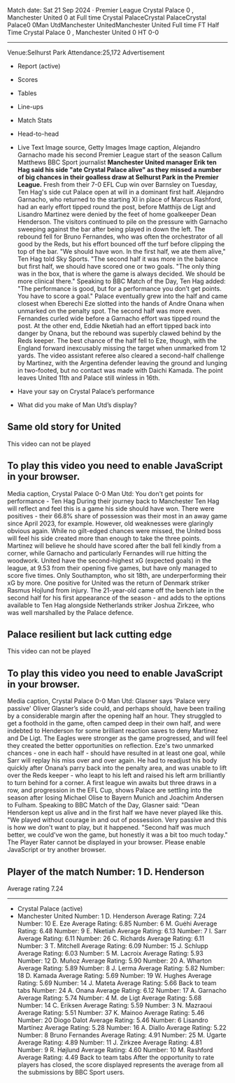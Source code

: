 Match date: Sat 21 Sep 2024
‧
Premier League
Crystal Palace 0 , Manchester United 0 at Full time
Crystal PalaceCrystal PalaceCrystal Palace0
0Man UtdManchester UnitedManchester United
Full time
FT
Half Time Crystal Palace 0 , Manchester United 0
HT 0-0
___
Venue:Selhurst Park
Attendance:25,172
Advertisement
-   Report (active)
-   Scores
-   Tables
-   Line-ups
-   Match Stats
-   Head-to-head
-   Live Text
Image source, Getty Images
Image caption,
Alejandro Garnacho made his second Premier League start of the season
Callum Matthews
BBC Sport journalist
**Manchester United manager Erik ten Hag said his side "ate Crystal Palace alive" as they missed a number of big chances in their goalless draw at Selhurst Park in the Premier League.**
Fresh from their 7-0 EFL Cup win over Barnsley on Tuesday, Ten Hag's side cut Palace open at will in a dominant first half.
Alejandro Garnacho, who returned to the starting XI in place of Marcus Rashford, had an early effort tipped round the post, before Matthijs de Ligt and Lisandro Martinez were denied by the feet of home goalkeeper Dean Henderson.
The visitors continued to pile on the pressure with Garnacho sweeping against the bar after being played in down the left.
The rebound fell for Bruno Fernandes, who was often the orchestrator of all good by the Reds, but his effort bounced off the turf before clipping the top of the bar.
"We should have won. In the first half, we ate them alive," Ten Hag told Sky Sports.
"The second half it was more in the balance but first half, we should have scored one or two goals.
"The only thing was in the box, that is where the game is always decided. We should be more clinical there."
Speaking to BBC Match of the Day, Ten Hag added: "The performance is good, but for a performance you don’t get points. You have to score a goal."
Palace eventually grew into the half and came closest when Eberechi Eze slotted into the hands of Andre Onana when unmarked on the penalty spot.
The second half was more even. Fernandes curled wide before a Garnacho effort was tipped round the post.
At the other end, Eddie Nketiah had an effort tipped back into danger by Onana, but the rebound was superbly clawed behind by the Reds keeper.
The best chance of the half fell to Eze, though, with the England forward inexcusably missing the target when unmarked from 12 yards.
The video assistant referee also cleared a second-half challenge by Martinez, with the Argentina defender leaving the ground and lunging in two-footed, but no contact was made with Daichi Kamada.
The point leaves United 11th and Palace still winless in 16th.
-   Have your say on Crystal Palace’s performance
    
-   What did you make of Man Utd’s display?
    
## Same old story for United
This video can not be played
## To play this video you need to enable JavaScript in your browser.
Media caption,
Crystal Palace 0-0 Man Utd: You don't get points for performance - Ten Hag
During their journey back to Manchester Ten Hag will reflect and feel this is a game his side should have won.
There were positives - their 66.8% share of possession was their most in an away game since April 2023, for example.
However, old weaknesses were glaringly obvious again.
While no gilt-edged chances were missed, the United boss will feel his side created more than enough to take the three points.
Martinez will believe he should have scored after the ball fell kindly from a corner, while Garnacho and particularly Fernandes will rue hitting the woodwork.
United have the second-highest xG (expected goals) in the league, at 9.53 from their opening five games, but have only managed to score five times.
Only Southampton, who sit 18th, are underperforming their xG by more.
One positive for United was the return of Denmark striker Rasmus Hojlund from injury.
The 21-year-old came off the bench late in the second half for his first appearance of the season - and adds to the options available to Ten Hag alongside Netherlands striker Joshua Zirkzee, who was well marshalled by the Palace defence.
## Palace resilient but lack cutting edge
This video can not be played
## To play this video you need to enable JavaScript in your browser.
Media caption,
Crystal Palace 0-0 Man Utd: Glasner says 'Palace very passive'
Oliver Glasner’s side could, and perhaps should, have been trailing by a considerable margin after the opening half an hour.
They struggled to get a foothold in the game, often camped deep in their own half, and were indebted to Henderson for some brilliant reaction saves to deny Martinez and De Ligt.
The Eagles were stronger as the game progressed, and will feel they created the better opportunities on reflection.
Eze's two unmarked chances - one in each half - should have resulted in at least one goal, while Sarr will replay his miss over and over again.
He had to readjust his body quickly after Onana’s parry back into the penalty area, and was unable to lift over the Reds keeper - who leapt to his left and raised his left arm brilliantly to turn behind for a corner.
A first league win awaits but three draws in a row, and progression in the EFL Cup, shows Palace are settling into the season after losing Michael Olise to Bayern Munich and Joachim Andersen to Fulham.
Speaking to BBC Match of the Day, Glasner said: "Dean Henderson kept us alive and in the first half we have never played like this.
"We played without courage in and out of possession. Very passive and this is how we don't want to play, but it happened.
"Second half was much better, we could've won the game, but honestly it was a bit too much today."
The Player Rater cannot be displayed in your browser. Please enable JavaScript or try another browser.
## Player of the match Number: 1 D. Henderson
Average rating 7.24
___
-   Crystal Palace (active)
-   Manchester United
Number: 1 D. Henderson
Average Rating: 7.24
Number: 10 E. Eze
Average Rating: 6.85
Number: 6 M. Guéhi
Average Rating: 6.48
Number: 9 E. Nketiah
Average Rating: 6.13
Number: 7 I. Sarr
Average Rating: 6.11
Number: 26 C. Richards
Average Rating: 6.11
Number: 3 T. Mitchell
Average Rating: 6.09
Number: 15 J. Schlupp
Average Rating: 6.03
Number: 5 M. Lacroix
Average Rating: 5.93
Number: 12 D. Muñoz
Average Rating: 5.90
Number: 20 A. Wharton
Average Rating: 5.89
Number: 8 J. Lerma
Average Rating: 5.82
Number: 18 D. Kamada
Average Rating: 5.69
Number: 19 W. Hughes
Average Rating: 5.69
Number: 14 J. Mateta
Average Rating: 5.66
Back to team tabs
Number: 24 A. Onana
Average Rating: 6.12
Number: 17 A. Garnacho
Average Rating: 5.74
Number: 4 M. de Ligt
Average Rating: 5.68
Number: 14 C. Eriksen
Average Rating: 5.59
Number: 3 N. Mazraoui
Average Rating: 5.51
Number: 37 K. Mainoo
Average Rating: 5.46
Number: 20 Diogo Dalot
Average Rating: 5.46
Number: 6 Lisandro Martínez
Average Rating: 5.28
Number: 16 A. Diallo
Average Rating: 5.22
Number: 8 Bruno Fernandes
Average Rating: 4.91
Number: 25 M. Ugarte
Average Rating: 4.89
Number: 11 J. Zirkzee
Average Rating: 4.81
Number: 9 R. Højlund
Average Rating: 4.60
Number: 10 M. Rashford
Average Rating: 4.49
Back to team tabs
After the opportunity to rate players has closed, the score displayed represents the average from all the submissions by BBC Sport users.